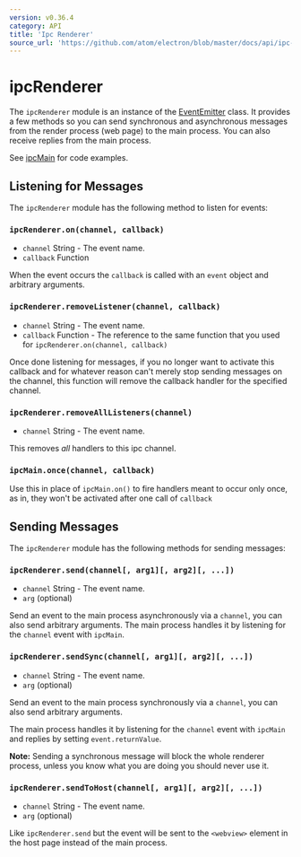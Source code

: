 ```yaml
---
version: v0.36.4
category: API
title: 'Ipc Renderer'
source_url: 'https://github.com/atom/electron/blob/master/docs/api/ipc-renderer.md'
---
```


# ipcRenderer

The `ipcRenderer` module is an instance of the
[EventEmitter](https://nodejs.org/api/events.html) class. It provides a few
methods so you can send synchronous and asynchronous messages from the render
process (web page) to the main process.  You can also receive replies from the
main process.

See [ipcMain](http://electron.atom.io/docs/v0.36.4/api/ipc-main) for code examples.

## Listening for Messages

The `ipcRenderer` module has the following method to listen for events:

### `ipcRenderer.on(channel, callback)`

* `channel` String - The event name.
* `callback` Function

When the event occurs the `callback` is called with an `event` object and
arbitrary arguments.

### `ipcRenderer.removeListener(channel, callback)`

* `channel` String - The event name.
* `callback` Function - The reference to the same function that you used for
  `ipcRenderer.on(channel, callback)`

Once done listening for messages, if you no longer want to activate this
callback and for whatever reason can't merely stop sending messages on the
channel, this function will remove the callback handler for the specified
channel.

### `ipcRenderer.removeAllListeners(channel)`

* `channel` String - The event name.

This removes *all* handlers to this ipc channel.

### `ipcMain.once(channel, callback)`

Use this in place of `ipcMain.on()` to fire handlers meant to occur only once,
as in, they won't be activated after one call of `callback`

## Sending Messages

The `ipcRenderer` module has the following methods for sending messages:

### `ipcRenderer.send(channel[, arg1][, arg2][, ...])`

* `channel` String - The event name.
* `arg` (optional)

Send an event to the main process asynchronously via a `channel`, you can also
send arbitrary arguments. The main process handles it by listening for the
`channel` event with `ipcMain`.

### `ipcRenderer.sendSync(channel[, arg1][, arg2][, ...])`

* `channel` String - The event name.
* `arg` (optional)

Send an event to the main process synchronously via a `channel`, you can also
send arbitrary arguments.

The main process handles it by listening for the `channel` event with 
`ipcMain` and replies by setting `event.returnValue`.

__Note:__ Sending a synchronous message will block the whole renderer process,
unless you know what you are doing you should never use it.

### `ipcRenderer.sendToHost(channel[, arg1][, arg2][, ...])`

* `channel` String - The event name.
* `arg` (optional)

Like `ipcRenderer.send` but the event will be sent to the `<webview>` element in
the host page instead of the main process.
